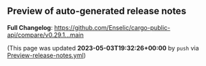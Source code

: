 ## Preview of auto-generated release notes
<!-- Release notes generated using configuration in .github/release.yml at main -->



**Full Changelog**: https://github.com/Enselic/cargo-public-api/compare/v0.29.1...main


(This page was updated **2023-05-03T19:32:26+00:00** by `push` via [Preview-release-notes.yml](https://github.com/Enselic/cargo-public-api/actions/runs/4875805217))
